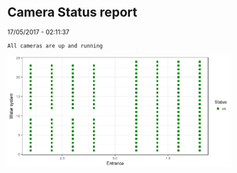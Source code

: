 Camera Status report
================
17/05/2017 - 02:11:37

    All cameras are up and running

![](camreport_files/figure-markdown_github/unnamed-chunk-2-1.png)
